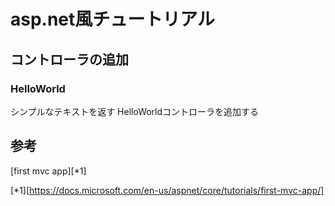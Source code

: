 # asp.net風チュートリアル

## コントローラの追加

### HelloWorld

シンプルなテキストを返す HelloWorldコントローラを追加する

## 参考

[first mvc app][*1]

[*1][https://docs.microsoft.com/en-us/aspnet/core/tutorials/first-mvc-app/]
